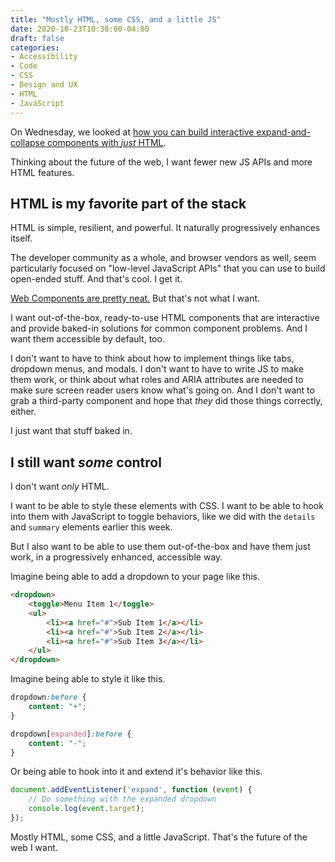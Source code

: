 ```yaml
---
title: "Mostly HTML, some CSS, and a little JS"
date: 2020-10-23T10:30:00-04:00
draft: false
categories:
- Accessibility
- Code
- CSS
- Design and UX
- HTML
- JavaScript
---
```


On Wednesday, we looked at [how you can build interactive expand-and-collapse components with *just* HTML](/how-to-build-a-progressively-enhanced-accordion-component-with-vanilla-js/).

Thinking about the future of the web, I want fewer new JS APIs and more HTML features.

## HTML is my favorite part of the stack

HTML is simple, resilient, and powerful. It naturally progressively enhances itself.

The developer community as a whole, and browser vendors as well, seem particularly focused on "low-level JavaScript APIs" that you can use to build open-ended stuff. And that's cool. I get it.

[Web Components are pretty neat.](https://developer.mozilla.org/en-US/docs/Web/Web_Components) But that's not what I want.

I want out-of-the-box, ready-to-use HTML components that are interactive and provide baked-in solutions for common component problems. And I want them accessible by default, too.

I don't want to have to think about how to implement things like tabs, dropdown menus, and modals. I don't want to have to write JS to make them work, or think about what roles and ARIA attributes are needed to make sure screen reader users know what's going on. And I don't want to grab a third-party component and hope that *they* did those things correctly, either.

I just want that stuff baked in.

## I still want *some* control

I don't want *only* HTML.

I want to be able to style these elements with CSS. I want to be able to hook into them with JavaScript to toggle behaviors, like we did with the `details` and `summary` elements earlier this week.

But I also want to be able to use them out-of-the-box and have them just work, in a progressively enhanced, accessible way.

Imagine being able to add a dropdown to your page like this.

```html
<dropdown>
	<toggle>Menu Item 1</toggle>
	<ul>
		<li><a href="#">Sub Item 1</a></li>
		<li><a href="#">Sub Item 2</a></li>
		<li><a href="#">Sub Item 3</a></li>
	</ul>
</dropdown>
```

Imagine being able to style it like this.

```css
dropdown:before {
	content: "+";
}

dropdown[expanded]:before {
	content: "-";
}
```

Or being able to hook into it and extend it's behavior like this.

```js
document.addEventListener('expand', function (event) {
	// Do something with the expanded dropdown
	console.log(event.target);
});
```

Mostly HTML, some CSS, and a little JavaScript. That's the future of the web I want.